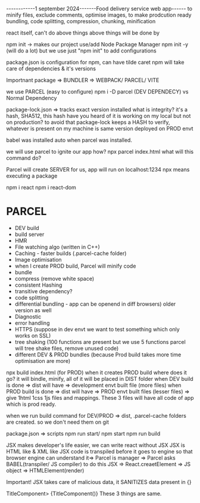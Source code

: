 ------------1 september 2024-------Food delivery service web app------
to minify files, exclude comments, optimise images, to make prodcution ready
bundling, code splitting, compression, chunking, minification

react itself, can't do above things
above things will be done by 

npm init -> makes our project use/add Node Package Manager
npm init -y (will do a lot)
but we use just "npm init" to add configurations

package.json is configuration for npm, can have tilde caret
npm will take care of dependencies & it's versions

Importnant package => BUNDLER => WEBPACK/ PARCEL/ VITE

we use PARCEL (easy to configure)
npm i -D parcel (DEV DEPENDECY) vs Normal Dependency

package-lock.json => tracks exact version installed
what is integrity?
it's a hash, SHA512, this hash
have you heard of it is working on my local but not on production?
to avoid that package-lock keeps a HASH to verify,
whatever is present on my machine is same version deployed on PROD envt

babel was installed auto when parcel was installed.

we will use parcel to ignite our app
how?
npx parcel index.html
what will this command do?

Parcel will create SERVER for us, app will run on localhost:1234
npx means executing a package

npm i react
npm i react-dom

# PARCEL
- DEV build
- build server
- HMR
- File watching algo (written in C++)
- Caching - faster builds (.parcel-cache folder)
- Image optimisation
- when I create PROD build, Parcel will minify code
- bundle
- compress (remove white space)
- consistent Hashing 
- transitive dependency?
- code splitting
- differential bundling - app can be openend in diff browsers) older version as well
- Diagnostic
- error handling
- HTTPS (suppose in dev envt we want to test something which only works on SSL)
- tree shaking (100 functions are present but we use 5 functions parcel will tree shake files, remove unused code)
- different DEV & PROD bundles (because Prod build takes more time optimisation are more)

npx build index.html (for PROD)
when it creates PROD build where does it go?
it will bindle, minify, all of it will be placed in DIST folder
when DEV build is done => dist will have => development envt built file (more files)
when PROD build is done => dist will have => PROD envt built files (lesser files) => give 1html 1css 1js files and mappings. These 3 files will have all code of app which is prod ready.

when we run build command for DEV/PROD => dist, .parcel-cache folders are created.
so we don't need them on git

package.json => scripts
npm run start/ npm start
npm run build

JSX makes developer's life easier, we can write react without JSX
JSX is HTML like & XML like
JSX code is transpiled before it goes to engine so that browser engine can understand it=> 
Parcel is manager => Parcel asks BABEL(transpiler/ JS compiler) to do this
JSX => React.creaetElement => JS object => HTMLElement(render)

Important! JSX takes care of malicious data, it SANITIZES data present in {}

TitleComponent></TitleComponent>
            <TitleComponent/>
            {TitleComponent()}
These 3 things are same.

